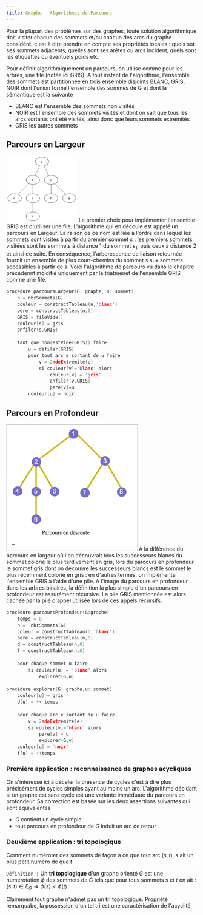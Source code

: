 ```yaml
---
title: Graphe - Algorithmes de Parcours
---
```


Pour la plupart des problèmes sur des graphes, toute solution algorithmique doit
visiter chacun des sommets et/ou chacun des arcs du graphe considéré, c'est à
dire prendre en compte ses propriétés locales : quels sot ses sommets adjacents,
quelles sont ses arêtes ou arcs incident, quels sont les étiquettes ou éventuels
poids etc.

Pour définir algorithmiquement un parcours, on utilise comme pour les arbres,
une file (notée ici GRIS). A tout instant de l'algorithme, l'ensemble des
sommets est partitionnée en trois ensemble disjoints BLANC, GRIS, NOIR dont
l'union forme l'ensemble des sommes de G et dont la sémantique est la suivante

+ BLANC est l'ensemble des sommets non visités
+ NOIR est l'ensemble des sommets visités et dont on sait que tous les arcs
  sortants ont été visités; ainsi donc que leurs sommets extrémités
+ GRIS les autres sommets

## <i class="fas fa-project-diagram"></i> Parcours en Largeur

![BFS]
Le premier choix pour implémenter l'ensemble GRIS est d'utiliser une file.
L'algorithme qui en découle est appelé un parcours en Largeur. La raison de ce
nom est liée à l'ordre dans lequel les sommets sont visités à partir du premier
sommet $s$ : les premiers sommets visitées sont les sommets à distance 1 du
sommet $s_1$, puis ceux à distance 2 et ainsi de suite. En conséquence,
l'arborescence de liaison retournée fournit un ensemble de plus court-chemins du
sommet $s$ aux sommets accessibles à partir de $s$. Voici l'algorithme de
parcours vu dans le chapitre précédennt moidifié uniquement par le triatmenet de
l'ensemble GRIS comme une file.

[BFS]:./img/BFS.gif

```c
procédure parcoursLargeur(G: graphe, s: sommet)
    n = nbrSommets(G)
    couleur = constructTableau(n,'blanc')
    pere = constructTableau(n,0)
    GRIS = fileVide()
    couleur[s] = gris
    enfiler(s,GRIS)

    tant que non(estVide(GRIS)) faire
        u = défiler(GRIS)
        pour tout arc e sortant de u faire
            v = 2ndeExtrémité(e)
            si couleur[v]='blanc' alors
                couleur[v] = 'gris'
                enfiler(v,GRIS)
                pere[v]=u
        couleur[u] = noir
```

## <i class="fas fa-project-diagram"></i> Parcours en Profondeur

![DFS]
A la différence du parcours en largeur où l'on découvrait tous les successeurs
blancs du sommet colorié le plus tardivement en gris, lors du parcours en
profondeur le sommet gris dont on découvre les successeurs blancs est le sommet
le plus récemment colorié en gris : en d'autres termes, on implémente l'ensemble
GRIS à l'aide d'une pile. A l'image du parcours en profondeur dans les arbres
binaires, la définition la plus simple d'un parcours en profondeur est
assurément récursive. La pile GRIS mentionnée est alors cachée par la pile
d'appel utilisée lors de ces appels récursifs.

[DFS]:./img/DFS.gif

```c
procédure parcoursProfondeur(G:graphe)
    temps = 0
    n =  nbrSommets(G)
    coleur = constructTableau(n,'blanc')
    pere = constructTableau(n,0)
    d = constructTableau(n,0)
    f = constructTableau(n,0)

    pour chaque sommet u faire
        si couleur(u) = 'blanc' alors
            explorer(G,u)

procédure explorer(G: graphe,u: sommet)
    couleur[u] = gris
    d[u] = ++ temps

    pour chaque arc e sortant de u faire
        v = 2ndeExtrémité(e)
        si couleur[v]='blanc' alors
            pere[v] = u
            explorer(G,v)
    couleur[u] = 'noir'
    f[u] = ++temps
```

### Première application : reconnaissance de graphes acycliques

On s'intéresse ici à déceler la présence de cycles c'est à dire plus précisément
de cycles simples ayant au moins un arc. L'algorithme décidant si un graphe est
sans cycle est une variante imméduate du parcours en profondeur. Sa correction
est basée sur les deux assertions suivantes qui sont équivalentes

+ $G$ contient un cycle simple
+ tout parcours en profondeur de $G$ induit un arc de retour

### Deuxième application : tri topologique

Comment numéroter des sommets de façon à ce que tout arc $(s,t)$, $s$ ait un
plus petit numéro de que $t$

`Définition :` Un **tri topologique** d'un graphe orienté $G$ est une
numérotation $\phi$ des sommets de $G$ tels que pour tous sommets $s$ et
$t$ on ait : $(s,t) \in E_G \Rightarrow \phi(s) < \phi(t)$

Clairement tout graphe n'admet pas un tri topologique. Propriété remarquabe, la
possession d'un tel tri est une caractérisation de l'acyclité.

